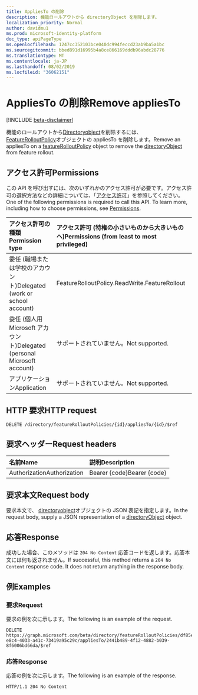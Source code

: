 ```yaml
---
title: AppliesTo の削除
description: 機能ロールアウトから directoryObject を削除します。
localization_priority: Normal
author: davidmu1
ms.prod: microsoft-identity-platform
doc_type: apiPageType
ms.openlocfilehash: 1247cc352103bce040dc994feccd23ab9ba5a1bc
ms.sourcegitcommit: bbed891d16995b4a8ce866169dddb96abdc28776
ms.translationtype: MT
ms.contentlocale: ja-JP
ms.lasthandoff: 08/02/2019
ms.locfileid: "36062151"
---
```

# <a name="remove-appliesto"></a><span data-ttu-id="bd587-103">AppliesTo の削除</span><span class="sxs-lookup"><span data-stu-id="bd587-103">Remove appliesTo</span></span>

[!INCLUDE [beta-disclaimer](../../includes/beta-disclaimer.md)]

<span data-ttu-id="bd587-104">機能のロールアウトから[Directoryobject](../resources/directoryobject.md)を削除するには、 [FeatureRolloutPolicy](../resources/featurerolloutpolicy.md)オブジェクトの appliesTo を削除します。</span><span class="sxs-lookup"><span data-stu-id="bd587-104">Remove an appliesTo on a [featureRolloutPolicy](../resources/featurerolloutpolicy.md) object to remove the [directoryObject](../resources/directoryobject.md) from feature rollout.</span></span>

## <a name="permissions"></a><span data-ttu-id="bd587-105">アクセス許可</span><span class="sxs-lookup"><span data-stu-id="bd587-105">Permissions</span></span>

<span data-ttu-id="bd587-p101">この API を呼び出すには、次のいずれかのアクセス許可が必要です。アクセス許可の選択方法などの詳細については、「[アクセス許可](/graph/permissions-reference)」を参照してください。</span><span class="sxs-lookup"><span data-stu-id="bd587-p101">One of the following permissions is required to call this API. To learn more, including how to choose permissions, see [Permissions](/graph/permissions-reference).</span></span>

| <span data-ttu-id="bd587-108">アクセス許可の種類</span><span class="sxs-lookup"><span data-stu-id="bd587-108">Permission type</span></span>                        | <span data-ttu-id="bd587-109">アクセス許可 (特権の小さいものから大きいものへ)</span><span class="sxs-lookup"><span data-stu-id="bd587-109">Permissions (from least to most privileged)</span></span> |
|:---------------------------------------|:--------------------------------------------|
| <span data-ttu-id="bd587-110">委任 (職場または学校のアカウント)</span><span class="sxs-lookup"><span data-stu-id="bd587-110">Delegated (work or school account)</span></span>     | <span data-ttu-id="bd587-111">FeatureRollout</span><span class="sxs-lookup"><span data-stu-id="bd587-111">Policy.ReadWrite.FeatureRollout</span></span> |
| <span data-ttu-id="bd587-112">委任 (個人用 Microsoft アカウント)</span><span class="sxs-lookup"><span data-stu-id="bd587-112">Delegated (personal Microsoft account)</span></span> | <span data-ttu-id="bd587-113">サポートされていません。</span><span class="sxs-lookup"><span data-stu-id="bd587-113">Not supported.</span></span> |
| <span data-ttu-id="bd587-114">アプリケーション</span><span class="sxs-lookup"><span data-stu-id="bd587-114">Application</span></span>                            | <span data-ttu-id="bd587-115">サポートされていません。</span><span class="sxs-lookup"><span data-stu-id="bd587-115">Not supported.</span></span> |

## <a name="http-request"></a><span data-ttu-id="bd587-116">HTTP 要求</span><span class="sxs-lookup"><span data-stu-id="bd587-116">HTTP request</span></span>

<!-- { "blockType": "ignored" } -->

```http
DELETE /directory/featureRolloutPolicies/{id}/appliesTo/{id}/$ref
```

## <a name="request-headers"></a><span data-ttu-id="bd587-117">要求ヘッダー</span><span class="sxs-lookup"><span data-stu-id="bd587-117">Request headers</span></span>

| <span data-ttu-id="bd587-118">名前</span><span class="sxs-lookup"><span data-stu-id="bd587-118">Name</span></span>          | <span data-ttu-id="bd587-119">説明</span><span class="sxs-lookup"><span data-stu-id="bd587-119">Description</span></span>   |
|:--------------|:--------------|
| <span data-ttu-id="bd587-120">Authorization</span><span class="sxs-lookup"><span data-stu-id="bd587-120">Authorization</span></span> | <span data-ttu-id="bd587-121">Bearer {code}</span><span class="sxs-lookup"><span data-stu-id="bd587-121">Bearer {code}</span></span> |

## <a name="request-body"></a><span data-ttu-id="bd587-122">要求本文</span><span class="sxs-lookup"><span data-stu-id="bd587-122">Request body</span></span>

<span data-ttu-id="bd587-123">要求本文で、 [directoryobject](../resources/directoryobject.md)オブジェクトの JSON 表記を指定します。</span><span class="sxs-lookup"><span data-stu-id="bd587-123">In the request body, supply a JSON representation of a [directoryObject](../resources/directoryobject.md) object.</span></span>

## <a name="response"></a><span data-ttu-id="bd587-124">応答</span><span class="sxs-lookup"><span data-stu-id="bd587-124">Response</span></span>

<span data-ttu-id="bd587-p102">成功した場合、このメソッドは `204 No Content` 応答コードを返します。応答本文には何も返されません。</span><span class="sxs-lookup"><span data-stu-id="bd587-p102">If successful, this method returns a `204 No Content` response code. It does not return anything in the response body.</span></span>

## <a name="examples"></a><span data-ttu-id="bd587-127">例</span><span class="sxs-lookup"><span data-stu-id="bd587-127">Examples</span></span>

### <a name="request"></a><span data-ttu-id="bd587-128">要求</span><span class="sxs-lookup"><span data-stu-id="bd587-128">Request</span></span>

<span data-ttu-id="bd587-129">要求の例を次に示します。</span><span class="sxs-lookup"><span data-stu-id="bd587-129">The following is an example of the request.</span></span>
<!-- {
  "blockType": "request",
  "name": "delete_directoryobject_from_featurerolloutpolicy"
}-->

```http
DELETE https://graph.microsoft.com/beta/directory/featureRolloutPolicies/df85e4d9-e8c4-4033-a41c-73419a95c29c/appliesTo/2441b489-4f12-4882-b039-8f6006bd66da/$ref
```

### <a name="response"></a><span data-ttu-id="bd587-130">応答</span><span class="sxs-lookup"><span data-stu-id="bd587-130">Response</span></span>

<span data-ttu-id="bd587-131">応答の例を次に示します。</span><span class="sxs-lookup"><span data-stu-id="bd587-131">The following is an example of the response.</span></span>

<!-- {
  "blockType": "response",
  "truncated": true,
} -->

```http
HTTP/1.1 204 No Content
```

<!-- uuid: 16cd6b66-4b1a-43a1-adaf-3a886856ed98
2019-02-04 14:57:30 UTC -->
<!-- {
  "type": "#page.annotation",
  "description": "Remove appliesTo",
  "keywords": "",
  "section": "documentation",
  "tocPath": ""
}-->